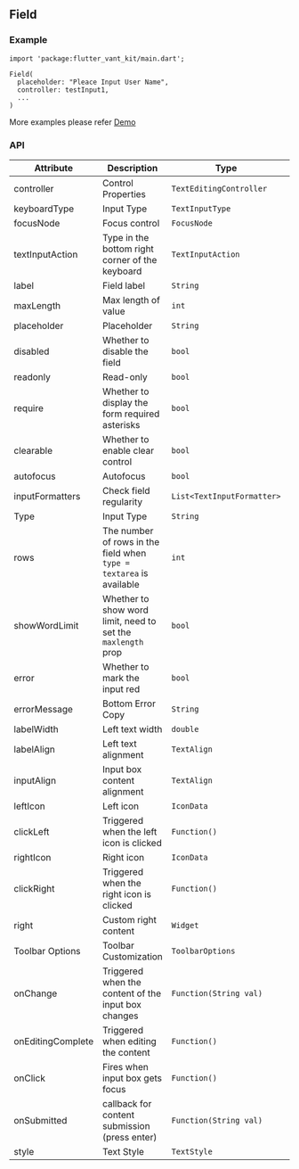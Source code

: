 ## Field

### Example

```
import 'package:flutter_vant_kit/main.dart';

Field(
  placeholder: "Pleace Input User Name",
  controller: testInput1,
  ...
)
```

More examples please refer [Demo](https://github.com/benjaken/flutter_vant_kit/blob/master/example/lib/routes/demoField.dart)

### API

| Attribute | Description | Type | Default |
| ------------ | ------------ | ------------ | ------------ |
| controller | Control Properties | `TextEditingController` | - |
| keyboardType | Input Type | `TextInputType` | - |
| focusNode | Focus control | `FocusNode` | - |
| textInputAction | Type in the bottom right corner of the keyboard | `TextInputAction` | `done` |
| label | Field label | `String` | - |
| maxLength | Max length of value | `int` | - |
| placeholder | Placeholder | `String` | - |
| disabled | Whether to disable the field | `bool` | `false` |
| readonly | Read-only | `bool` | `false` |
| require | Whether to display the form required asterisks | `bool` | `false` |
| clearable | Whether to enable clear control | `bool` | `true` |
| autofocus | Autofocus | `bool` | `false` |
| inputFormatters | Check field regularity | `List<TextInputFormatter>` | - |
| Type | Input Type | `String` | `text` |
| rows | The number of rows in the field when `type = textarea` is available | `int` | `2` |
| showWordLimit | Whether to show word limit, need to set the `maxlength` prop | `bool` | `false` |
| error | Whether to mark the input red | `bool` | `false` |
| errorMessage | Bottom Error Copy | `String` | - |
| labelWidth | Left text width | `double` | `90.0` |
| labelAlign | Left text alignment | `TextAlign` | `start` |
| inputAlign | Input box content alignment | `TextAlign` | `start` |
| leftIcon | Left icon | `IconData` | - |
| clickLeft | Triggered when the left icon is clicked | `Function()` | - |
| rightIcon | Right icon | `IconData` | - |
| clickRight | Triggered when the right icon is clicked | `Function()` | - |
| right | Custom right content | `Widget` | - |
| Toolbar Options | Toolbar Customization | `ToolbarOptions` | - |
| onChange | Triggered when the content of the input box changes | `Function(String val)` | - |
| onEditingComplete | Triggered when editing the content | `Function()` | - |
| onClick | Fires when input box gets focus | `Function()` | - |
| onSubmitted | callback for content submission (press enter) | `Function(String val)` | - |
| style | Text Style | `TextStyle` | - |
